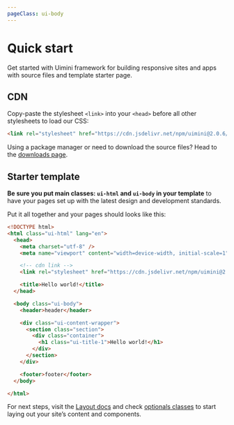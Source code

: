 ```yaml
---
pageClass: ui-body
---
```


# Quick start

Get started with Uimini framework for building responsive sites and apps with source files and template starter page.

## CDN

Copy-paste the stylesheet `<link>` into your `<head>` before all other stylesheets to load our CSS:

```html
<link rel="stylesheet" href="https://cdn.jsdelivr.net/npm/uimini@2.0.6/dist/uimini.min.css" integrity="sha256-h8u2/mt0aoFKmyVNtIVA0u65MdOePGkIhenx9fW6n9E=" crossorigin="anonymous">
```

Using a package manager or need to download the source files? Head to the [downloads page](/docs/download.html).

## Starter template

**Be sure you put main classes: `ui-html` and `ui-body` in your template** to have your pages set up with the latest design and development standards.

Put it all together and your pages should looks like this:

```html
<!DOCTYPE html>
<html class="ui-html" lang="en">
  <head>
    <meta charset="utf-8" />
    <meta name="viewport" content="width=device-width, initial-scale=1" />

    <!-- cdn link -->
    <link rel="stylesheet" href="https://cdn.jsdelivr.net/npm/uimini@2.0.6/dist/uimini.min.css" integrity="sha256-h8u2/mt0aoFKmyVNtIVA0u65MdOePGkIhenx9fW6n9E=" crossorigin="anonymous">

    <title>Hello world!</title>
  </head>

  <body class="ui-body">
    <header>header</header>

    <div class="ui-content-wrapper">
      <section class="section">
        <div class="container">
          <h1 class="ui-title-1">Hello world!</h1>
        </div>
      </section>
    </div>

    <footer>footer</footer>
  </body>

</html>
```

For next steps, visit the [Layout docs](https://uimini.github.io/docs/docs/layout.html#introduction) and check [optionals classes](https://uimini.github.io/docs/docs/layout.html#optionals-classes) to start laying out your site’s content and components.

<!-- todo: Or check our official examples [here](#)  -->
